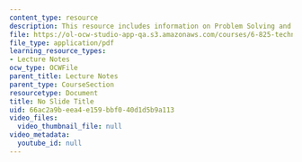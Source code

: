 ```yaml
---
content_type: resource
description: This resource includes information on Problem Solving and Search.
file: https://ol-ocw-studio-app-qa.s3.amazonaws.com/courses/6-825-techniques-in-artificial-intelligence-sma-5504-fall-2002/66ac2a9beea4e159bbf040d1d5b9a113_Lecture2Final.pdf
file_type: application/pdf
learning_resource_types:
- Lecture Notes
ocw_type: OCWFile
parent_title: Lecture Notes
parent_type: CourseSection
resourcetype: Document
title: No Slide Title
uid: 66ac2a9b-eea4-e159-bbf0-40d1d5b9a113
video_files:
  video_thumbnail_file: null
video_metadata:
  youtube_id: null
---
```

